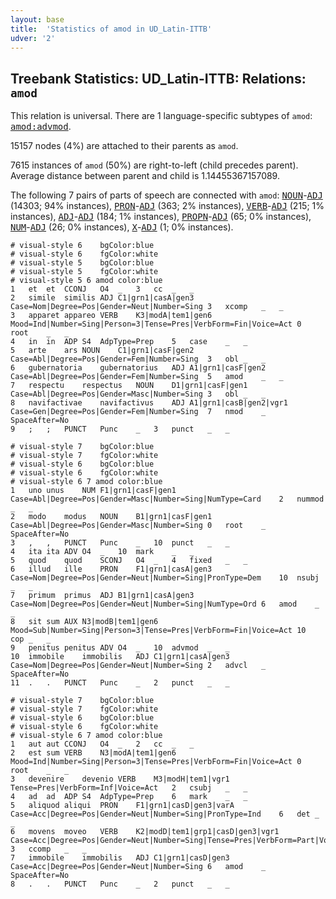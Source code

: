 ```yaml
---
layout: base
title:  'Statistics of amod in UD_Latin-ITTB'
udver: '2'
---
```


## Treebank Statistics: UD_Latin-ITTB: Relations: `amod`

This relation is universal.
There are 1 language-specific subtypes of `amod`: <tt><a href="la_ittb-dep-amod-advmod.html">amod:advmod</a></tt>.

15157 nodes (4%) are attached to their parents as `amod`.

7615 instances of `amod` (50%) are right-to-left (child precedes parent).
Average distance between parent and child is 1.14455367157089.

The following 7 pairs of parts of speech are connected with `amod`: <tt><a href="la_ittb-pos-NOUN.html">NOUN</a></tt>-<tt><a href="la_ittb-pos-ADJ.html">ADJ</a></tt> (14303; 94% instances), <tt><a href="la_ittb-pos-PRON.html">PRON</a></tt>-<tt><a href="la_ittb-pos-ADJ.html">ADJ</a></tt> (363; 2% instances), <tt><a href="la_ittb-pos-VERB.html">VERB</a></tt>-<tt><a href="la_ittb-pos-ADJ.html">ADJ</a></tt> (215; 1% instances), <tt><a href="la_ittb-pos-ADJ.html">ADJ</a></tt>-<tt><a href="la_ittb-pos-ADJ.html">ADJ</a></tt> (184; 1% instances), <tt><a href="la_ittb-pos-PROPN.html">PROPN</a></tt>-<tt><a href="la_ittb-pos-ADJ.html">ADJ</a></tt> (65; 0% instances), <tt><a href="la_ittb-pos-NUM.html">NUM</a></tt>-<tt><a href="la_ittb-pos-ADJ.html">ADJ</a></tt> (26; 0% instances), <tt><a href="la_ittb-pos-X.html">X</a></tt>-<tt><a href="la_ittb-pos-ADJ.html">ADJ</a></tt> (1; 0% instances).


~~~ conllu
# visual-style 6	bgColor:blue
# visual-style 6	fgColor:white
# visual-style 5	bgColor:blue
# visual-style 5	fgColor:white
# visual-style 5 6 amod	color:blue
1	et	et	CCONJ	O4	_	3	cc	_	_
2	simile	similis	ADJ	C1|grn1|casA|gen3	Case=Nom|Degree=Pos|Gender=Neut|Number=Sing	3	xcomp	_	_
3	apparet	appareo	VERB	K3|modA|tem1|gen6	Mood=Ind|Number=Sing|Person=3|Tense=Pres|VerbForm=Fin|Voice=Act	0	root	_	_
4	in	in	ADP	S4	AdpType=Prep	5	case	_	_
5	arte	ars	NOUN	C1|grn1|casF|gen2	Case=Abl|Degree=Pos|Gender=Fem|Number=Sing	3	obl	_	_
6	gubernatoria	gubernatorius	ADJ	A1|grn1|casF|gen2	Case=Abl|Degree=Pos|Gender=Fem|Number=Sing	5	amod	_	_
7	respectu	respectus	NOUN	D1|grn1|casF|gen1	Case=Abl|Degree=Pos|Gender=Masc|Number=Sing	3	obl	_	_
8	navifactivae	navifactivus	ADJ	A1|grn1|casB|gen2|vgr1	Case=Gen|Degree=Pos|Gender=Fem|Number=Sing	7	nmod	_	SpaceAfter=No
9	;	;	PUNCT	Punc	_	3	punct	_	_

~~~


~~~ conllu
# visual-style 7	bgColor:blue
# visual-style 7	fgColor:white
# visual-style 6	bgColor:blue
# visual-style 6	fgColor:white
# visual-style 6 7 amod	color:blue
1	uno	unus	NUM	F1|grn1|casF|gen1	Case=Abl|Degree=Pos|Gender=Masc|Number=Sing|NumType=Card	2	nummod	_	_
2	modo	modus	NOUN	B1|grn1|casF|gen1	Case=Abl|Degree=Pos|Gender=Masc|Number=Sing	0	root	_	SpaceAfter=No
3	,	,	PUNCT	Punc	_	10	punct	_	_
4	ita	ita	ADV	O4	_	10	mark	_	_
5	quod	quod	SCONJ	O4	_	4	fixed	_	_
6	illud	ille	PRON	F1|grn1|casA|gen3	Case=Nom|Degree=Pos|Gender=Neut|Number=Sing|PronType=Dem	10	nsubj	_	_
7	primum	primus	ADJ	B1|grn1|casA|gen3	Case=Nom|Degree=Pos|Gender=Neut|Number=Sing|NumType=Ord	6	amod	_	_
8	sit	sum	AUX	N3|modB|tem1|gen6	Mood=Sub|Number=Sing|Person=3|Tense=Pres|VerbForm=Fin|Voice=Act	10	cop	_	_
9	penitus	penitus	ADV	O4	_	10	advmod	_	_
10	immobile	immobilis	ADJ	C1|grn1|casA|gen3	Case=Nom|Degree=Pos|Gender=Neut|Number=Sing	2	advcl	_	SpaceAfter=No
11	.	.	PUNCT	Punc	_	2	punct	_	_

~~~


~~~ conllu
# visual-style 7	bgColor:blue
# visual-style 7	fgColor:white
# visual-style 6	bgColor:blue
# visual-style 6	fgColor:white
# visual-style 6 7 amod	color:blue
1	aut	aut	CCONJ	O4	_	2	cc	_	_
2	est	sum	VERB	N3|modA|tem1|gen6	Mood=Ind|Number=Sing|Person=3|Tense=Pres|VerbForm=Fin|Voice=Act	0	root	_	_
3	devenire	devenio	VERB	M3|modH|tem1|vgr1	Tense=Pres|VerbForm=Inf|Voice=Act	2	csubj	_	_
4	ad	ad	ADP	S4	AdpType=Prep	6	mark	_	_
5	aliquod	aliqui	PRON	F1|grn1|casD|gen3|varA	Case=Acc|Degree=Pos|Gender=Neut|Number=Sing|PronType=Ind	6	det	_	_
6	movens	moveo	VERB	K2|modD|tem1|grp1|casD|gen3|vgr1	Case=Acc|Degree=Pos|Gender=Neut|Number=Sing|Tense=Pres|VerbForm=Part|Voice=Act	3	ccomp	_	_
7	immobile	immobilis	ADJ	C1|grn1|casD|gen3	Case=Acc|Degree=Pos|Gender=Neut|Number=Sing	6	amod	_	SpaceAfter=No
8	.	.	PUNCT	Punc	_	2	punct	_	_

~~~


